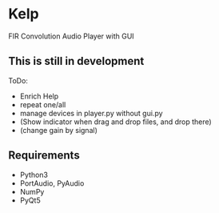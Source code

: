 Kelp
====

FIR Convolution Audio Player with GUI



This is still in development
----------------------------

ToDo:

* Enrich Help
* repeat one/all
* manage devices in player.py without gui.py
* (Show indicator when drag and drop files, and drop there)
* (change gain by signal)


Requirements
------------

* Python3
* PortAudio, PyAudio
* NumPy
* PyQt5

